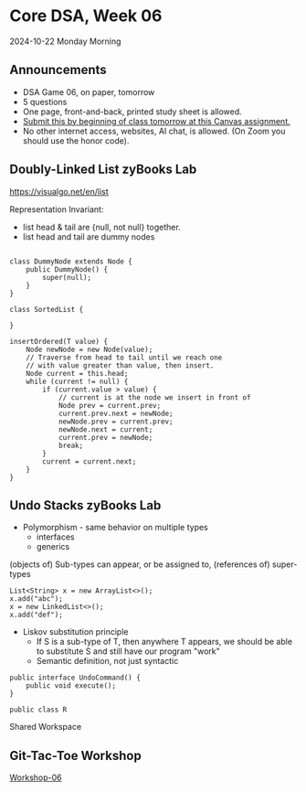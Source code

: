 # Core DSA, Week 06
2024-10-22 Monday Morning

## Announcements
* DSA Game 06, on paper, tomorrow
* 5 questions
* One page, front-and-back, printed study sheet is allowed.
* [Submit this by beginning of class tomorrow at this Canvas assignment.]()
* No other internet access, websites, AI chat, is allowed. (On Zoom you should use the honor code).

## Doubly-Linked List zyBooks Lab

https://visualgo.net/en/list

Representation Invariant:
* list head & tail are {null, not null} together.
* list head and tail are dummy nodes

```

class DummyNode extends Node {
    public DummyNode() {
	    super(null);
    }
}

class SortedList {

}

insertOrdered(T value) {
	Node newNode = new Node(value);
	// Traverse from head to tail until we reach one
	// with value greater than value, then insert.
	Node current = this.head;
	while (current != null) {
		if (current.value > value) {
			// current is at the node we insert in front of
			Node prev = current.prev;
			current.prev.next = newNode;
			newNode.prev = current.prev;
			newNode.next = current;
			current.prev = newNode;
			break;
		}
		current = current.next;
	}
}

```

## Undo Stacks zyBooks Lab

* Polymorphism - same behavior on multiple types
	* interfaces
	* generics

(objects of) Sub-types can appear, or be assigned to, (references of) super-types
```
List<String> x = new ArrayList<>();
x.add("abc");
x = new LinkedList<>();
x.add("def");
```

* Liskov substitution principle
	* If S is a sub-type of T, then anywhere T appears, we should be able to substitute S and still have our program "work"
	* Semantic definition, not just syntactic
```
public interface UndoCommand() {
	public void execute();
}

public class R

```

Shared Workspace

## Git-Tac-Toe Workshop

[Workshop-06](Workshop-06.md)